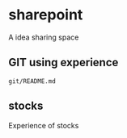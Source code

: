 # sharepoint

A idea sharing space

## GIT using experience
    git/README.md

## stocks

Experience of stocks


